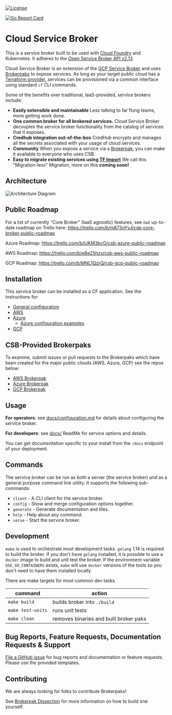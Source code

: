 [![License](https://img.shields.io/badge/license-Apache%202.0-blue.svg)](https://opensource.org/licenses/Apache-2.0)

[![Go Report Card](https://goreportcard.com/badge/github.com/cloudfoundry-incubator/cloud-service-broker)](https://goreportcard.com/report/github.com/cloudfoundry-incubator/cloud-service-broker)

# Cloud Service Broker

This is a service broker built to be used with [Cloud Foundry](https://docs.cloudfoundry.org/services/overview.html) and Kubernetes. It adheres to the [Open Service Broker API v2.13](https://github.com/openservicebrokerapi/servicebroker/blob/v2.13/spec.md).

Cloud Service Broker is an extension of the [GCP Service Broker](https://github.com/GoogleCloudPlatform/gcp-service-broker) and uses [Brokerpaks](https://github.com/cloudfoundry-incubator/cloud-service-broker/blob/master/docs/brokerpak-intro.md) to expose services. As long as your target public cloud has a [Terraform provider](https://www.terraform.io/docs/providers/index.html), services can be provisioned via a common interface using standard `cf` CLI commands.

Some of the benefits over traditional, IaaS-provided, service brokers include: 
- **Easily extensible and maintainable** Less talking to far flung teams, more getting work done. 
- **One common broker for all brokered services.** Cloud Service Broker decouples the service broker functionality from the catalog of services that it exposes.
- **Credhub integration out-of-the-box** CredHub encrypts and manages all the secrets associated with your usage of cloud services.
- **Community** When you expose a service via a [Brokerpak](https://github.com/cloudfoundry-incubator/cloud-service-broker/blob/master/docs/brokerpak-intro.md), you can make it available to everyone who uses CSB.
- **Easy to migrate existing services using [TF Import](https://www.terraform.io/docs/import/index.html)** We call this "Migration-less" Migration, more on this **coming soon!** 

## Architecture
![Architecture Diagram](https://lh6.googleusercontent.com/GoNJx-4dQ51pEY6mCLkus1peKhZJbDMj4JHpdu83stfQrbcsjd45ypBPzpspfWAPPYrc63BREaawwRHS4Ht4U7m2yWAHItwaIgfuwUtn_KxfF96s6Jby7BRIliZ6BZz1HL-KhaI)



## Public Roadmap
For a list of currently "Core Broker" (IaaS agnostic) features, see our up-to-date roadmap on Trello here: https://trello.com/b/m873oYyJ/csb-core-broker-public-roadmap

Azure Roadmap: https://trello.com/b/IJKM3bcG/csb-azure-public-roadmap

AWS Roadmap: https://trello.com/b/eBe25hzx/csb-aws-public-roadmap

GCP Roadmap: https://trello.com/b/MNL1QzrQ/csb-gcp-public-roadmap

## Installation

This service broker can be installed as a CF application. See the instructions for:

* [General configuration](./docs/configuration.md)
* [AWS](https://github.com/cloudfoundry-incubator/csb-brokerpak-aws/blob/main/docs/aws-installation.md)
* [Azure](https://github.com/cloudfoundry-incubator/csb-brokerpak-azure/blob/main/docs/azure-installation.md)
  * [Azure configuration examples](https://github.com/cloudfoundry-incubator/csb-brokerpak-azure/blob/main/docs/azure-example-configs.md)
* [GCP](https://github.com/cloudfoundry-incubator/csb-brokerpak-gcp/blob/main/docs/gcp-installation.md)


## CSB-Provided Brokerpaks 

To examine, submit issues or pull requests to the Brokerpaks which have been created for the major public clouds (AWS, Azure, GCP) see the repos below:

* [AWS Brokerpak](https://github.com/cloudfoundry-incubator/csb-brokerpak-aws)
* [Azure Brokerpak](https://github.com/cloudfoundry-incubator/csb-brokerpak-azure)
* [GCP Brokerpak](https://github.com/cloudfoundry-incubator/csb-brokerpak-gcp)

## Usage

**For operators**: see [docs/configuration.md](./docs/configuration.md) for details about configuring the service broker.

**For developers**: see [docs/](./docs) ReadMe for service options and details.

You can get documentation specific to your install from the `/docs` endpoint of your deployment.


## Commands

The service broker can be run as both a server (the service broker) and as a general purpose command line utility.
It supports the following sub-commands:

 * `client` - A CLI client for the service broker.
 * `config` - Show and merge configuration options together.
 * `generate` - Generate documentation and tiles.
 * `help` - Help about any command.
 * `serve` - Start the service broker.

## Development

`make` is used to orchestrate most development tasks. 
`golang` 1.14 is required to build the broker. If you don't have `golang` installed, it is possible to use a `docker` image to build and unit test the broker. If the environment variable `USE_GO_CONTAINERS` exists, `make` will use `docker` versions of the tools so you don't need to have them installed locally. 

There are make targets for most common dev tasks. 

| command | action |
|---------|--------|
`make build` | builds broker into `./build`
`make test-units` | runs unit tests
`make clean` | removes binaries and built broker paks

## Bug Reports, Feature Requests, Documentation Requests & Support

[File a GitHub issue](https://github.com/cloudfoundry-incubator/cloud-service-broker/issues) for bug reports and documentation or feature requests. Please use the provided templates.  

## Contributing
We are always looking for folks to contribute Brokerpaks! 

See [Brokerpak Dissection](https://github.com/cloudfoundry-incubator/cloud-service-broker/blob/master/docs/brokerpak-dissection.md) for more information on how to build one yourself.
